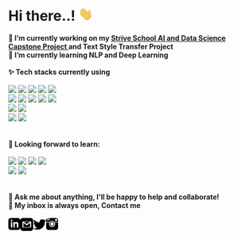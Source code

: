 <h1> Hi there..! <img src="https://github.com/UdawalaHewageDilan/UdawalaHewageDilan/blob/main/Hi.gif" width="29px"> </h1>


**🔭 I’m currently working on my <a href="https://github.com/UdawalaHewageDilan/StriveAI_Capstone"><b>Strive School AI and Data Science Capstone Project</b> </a> and Text Style Transfer Project**<br>
**🌱 I’m currently learning NLP and Deep Learning**
<br>
<br>
**✨ Tech stacks currently using** <br>
<br>
<code><a href="https://www.python.org/" target="_blank"><img height="50" src="https://www.vectorlogo.zone/logos/python/python-ar21.svg"></a></code>
<code><a href="https://pytorch.org/" target="_blank"><img height="50" src="https://www.vectorlogo.zone/logos/pytorch/pytorch-ar21.svg"></a></code>
<code><a href="https://jupyter.org/" target="_blank"><img height="50" src="https://www.vectorlogo.zone/logos/jupyter/jupyter-ar21.svg"></a></code>
<code><a href="https://analytics.google.com/" target="_blank"><img height="50" src="https://www.vectorlogo.zone/logos/google_analytics/google_analytics-ar21.svg"></a></code>
<code><a href="https://git-scm.com/" target="_blank"><img height="50" src="https://www.vectorlogo.zone/logos/git-scm/git-scm-ar21.svg"></a></code>
<br>
<code><a href="https://www.mysql.com/" target="_blank"><img height="50" src="https://www.vectorlogo.zone/logos/mysql/mysql-ar21.svg"></a></code>
<code><a href="https://www.sqlite.org/" target="_blank"><img height="50" src="https://www.vectorlogo.zone/logos/sqlite/sqlite-ar21.svg"></a></code>
<code><a href="https://www.json.org/" target="_blank"><img height="50" src="https://www.vectorlogo.zone/logos/json/json-ar21.svg"></a></code>
<code><a href="https://www.tensorflow.org/" target="_blank"><img height="50" src="https://www.vectorlogo.zone/logos/tensorflow/tensorflow-ar21.svg"></a></code>
<code><a href="https://spark.apache.org/" target="_blank"><img height="50" src="https://spark.apache.org/images/spark-logo-trademark.png"></a></code>
<br>
<code><a href="https://nodejs.org/en/" target="_blank"><img height="50" src="https://nodejs.org/static/images/logo.svg"></a></code>
<code><a href="https://spacy.io/" target="_blank"><img height="50" src="https://upload.wikimedia.org/wikipedia/commons/thumb/8/88/SpaCy_logo.svg/220px-SpaCy_logo.svg.png"></a></code>
<br>
<code><a href="https://opencv.org/" target="_blank"><img height="50" src="https://opencv.org/wp-content/uploads/2020/07/cropped-OpenCV_logo_white_600x.png"></a></code>
<code><a href="https://huggingface.co/" target="_blank"><img height="50" src="https://huggingface.co/front/assets/course-logo.svg"></a></code>
<br>
<br>
<br>
**🌱 Looking forward to learn:** <br>
<br>
<code><a href="https://www.javascript.com/" target="_blank"><img height="50" src="https://www.vectorlogo.zone/logos/javascript/javascript-ar21.svg"></a></code>
<code><a href="https://reactjs.org/" target="_blank"><img height="50" src="https://www.vectorlogo.zone/logos/reactjs/reactjs-ar21.svg"></a></code>
<code><a href="https://cloud.google.com/" target="_blank"><img height="50" src="https://www.vectorlogo.zone/logos/google_cloud/google_cloud-ar21.svg"></a></code>
<code><a href="https://aws.amazon.com/" target="_blank"><img height="50" src="https://www.vectorlogo.zone/logos/amazon_aws/amazon_aws-ar21.svg"></a></code>
<br>
<code><a href="" target="_blank"><img height="50" src="https://upload.wikimedia.org/wikipedia/commons/thumb/6/61/HTML5_logo_and_wordmark.svg/130px-HTML5_logo_and_wordmark.svg.png"></a></code>
<code><a href="" target="_blank"><img height="50" src="https://upload.wikimedia.org/wikipedia/commons/thumb/d/d5/CSS3_logo_and_wordmark.svg/120px-CSS3_logo_and_wordmark.svg.png"></a></code>
<br>
<br>
<br>
**💬 Ask me about anything, I'll be happy to help and collaborate!** <br>
**💬 My inbox is always open, Contact me**
<br>
<br> 
  <a href="https://www.linkedin.com/in/kanishka-dilan-udawala-hewage-a1176120a/" target="_blank">
   <img align="left" alt="UdawalaHewageDilan | Linkedin" width="24px" src="https://github.com/UdawalaHewageDilan/UdawalaHewageDilan/blob/main/iconmonstr-linkedin-3.svg" />
  </a>
  <a href="mailto:udawaladilan@gmail.com" target="_blank">
    <img align="left" alt="UdawalaHewageDilan | Gmail" width="26px" src="https://github.com/UdawalaHewageDilan/UdawalaHewageDilan/blob/main/iconmonstr-gmail-3.svg" />
  </a>
  <a href="https://twitter.com/DilanUdawala" target="_blank">
    <img align="left" alt="UdawalaHewageDilan | Twitter" width="26px" src="https://github.com/UdawalaHewageDilan/UdawalaHewageDilan/blob/main/iconmonstr-twitter-1.svg" />
  </a>
  <a href="https://www.instagram.com/moustachedcroissant/" target="_blank">
    <img align="left" alt="UdawalaHewageDilan | Instagram" width="24px" src="https://github.com/UdawalaHewageDilan/UdawalaHewageDilan/blob/main/iconmonstr-instagram-1.svg" />
  </a>
<br>
<br>
